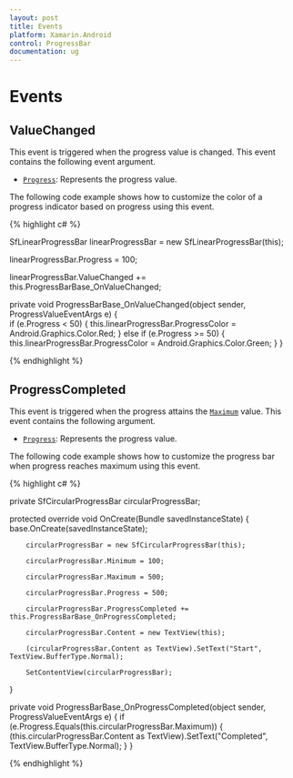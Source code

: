 ```yaml
---
layout: post
title: Events
platform: Xamarin.Android
control: ProgressBar
documentation: ug
---
```


# Events

## ValueChanged

This event is triggered when the progress value is changed. This event contains the following event argument.

* [`Progress`](https://help.syncfusion.com/cr/xamarin-android/Syncfusion.Android.ProgressBar.ProgressValueEventArgs.html#Syncfusion_Android_ProgressBar_ProgressValueEventArgs_Progress): Represents the progress value.

The following code example shows how to customize the color of a progress indicator based on progress using this event. 

{% highlight c# %}

SfLinearProgressBar linearProgressBar = new SfLinearProgressBar(this);

linearProgressBar.Progress = 100;

linearProgressBar.ValueChanged += this.ProgressBarBase_OnValueChanged;

private void ProgressBarBase_OnValueChanged(object sender, ProgressValueEventArgs e)
{   
    if (e.Progress < 50)
    {
        this.linearProgressBar.ProgressColor = Android.Graphics.Color.Red;
    }
    else if (e.Progress >= 50)
    {
        this.linearProgressBar.ProgressColor = Android.Graphics.Color.Green; 
    }
}

{% endhighlight %}

## ProgressCompleted

This event is triggered when the progress attains the [`Maximum`](https://help.syncfusion.com/cr/xamarin-android/Syncfusion.Android.ProgressBar.ProgressBarBase.html#Syncfusion_Android_ProgressBar_ProgressBarBase_Maximum) value. This event contains the following argument.

* [`Progress`](https://help.syncfusion.com/cr/xamarin-android/Syncfusion.Android.ProgressBar.ProgressValueEventArgs.html#Syncfusion_Android_ProgressBar_ProgressValueEventArgs_Progress):  Represents the progress value.

The following code example shows how to customize the progress bar when progress reaches maximum using this event. 

{% highlight c# %}

private SfCircularProgressBar circularProgressBar;

protected override void OnCreate(Bundle savedInstanceState)
{
		base.OnCreate(savedInstanceState);

		circularProgressBar = new SfCircularProgressBar(this);

		circularProgressBar.Minimum = 100;

		circularProgressBar.Maximum = 500;

		circularProgressBar.Progress = 500;

		circularProgressBar.ProgressCompleted += this.ProgressBarBase_OnProgressCompleted;

        circularProgressBar.Content = new TextView(this);

		(circularProgressBar.Content as TextView).SetText("Start", TextView.BufferType.Normal);

        SetContentView(circularProgressBar);
}

private void ProgressBarBase_OnProgressCompleted(object sender, ProgressValueEventArgs e)
{
    if (e.Progress.Equals(this.circularProgressBar.Maximum))
    {
       (this.circularProgressBar.Content as TextView).SetText("Completed", TextView.BufferType.Normal);
    }
}

{% endhighlight %}
 
